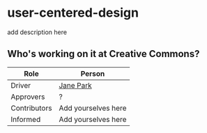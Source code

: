 # user-centered-design
add description here

## Who's working on it at Creative Commons?

| Role  | Person |
| ------------- | ------------- |
| Driver  | [Jane Park](https://github.com/janeatcc)  |
| Approvers  | ?  |
| Contributors | Add yourselves here |
| Informed | Add yourselves here |
